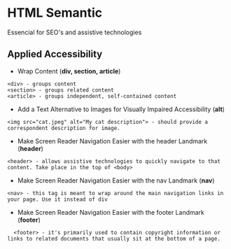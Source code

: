 # HTML Semantic
Essencial for SEO's and assistive technologies

## Applied Accessibility

*  Wrap Content (**div, section, article**)

```
<div> - groups content
<section> - groups related content
<article> - groups independent, self-contained content
```

* Add a Text Alternative to Images for Visually Impaired Accessibility (**alt**)
```
<img src="cat.jpeg" alt="My cat description"> - should provide a correspondent description for image. 
```

* Make Screen Reader Navigation Easier with the header Landmark (**header**)
```
<header> - allows assistive technologies to quickly navigate to that content. Take place in the top of <body>
```

* Make Screen Reader Navigation Easier with the nav Landmark (**nav**)
```
<nav> - this tag is meant to wrap around the main navigation links in your page. Use it instead of div
```

* Make Screen Reader Navigation Easier with the footer Landmark (**footer**)
```
  <footer> - it's primarily used to contain copyright information or links to related documents that usually sit at the bottom of a page.
```